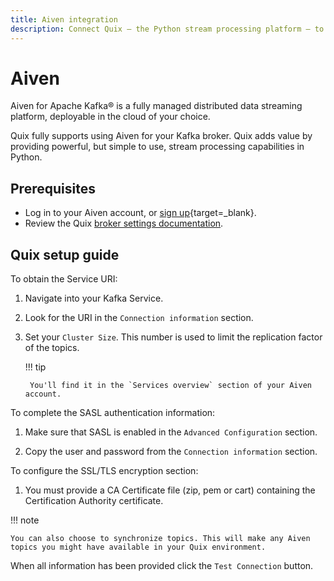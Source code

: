 ```yaml
---
title: Aiven integration
description: Connect Quix — the Python stream processing platform — to Aiven and leverage your streaming data to build real-time applications and products faster.
---
```


# Aiven

Aiven for Apache Kafka® is a fully managed distributed data streaming platform, deployable in the cloud of your choice.

Quix fully supports using Aiven for your Kafka broker. Quix adds value by providing powerful, but simple to use, stream processing capabilities in Python.

## Prerequisites

* Log in to your Aiven account, or [sign up](https://aiven.io/kafka){target=_blank}.
* Review the Quix [broker settings documentation](./broker-settings.md).

## Quix setup guide

To obtain the Service URI:

1. Navigate into your Kafka Service.

2. Look for the URI in the `Connection information` section.

3. Set your `Cluster Size`. This number is used to limit the replication factor of the topics. 

    !!! tip

        You'll find it in the `Services overview` section of your Aiven account.

To complete the SASL authentication information:

1. Make sure that SASL is enabled in the `Advanced Configuration` section.

2. Copy the user and password from the `Connection information` section.

To configure the SSL/TLS encryption section: 

1. You must provide a CA Certificate file (zip, pem or cart) containing the Certification Authority certificate.

!!! note

    You can also choose to synchronize topics. This will make any Aiven topics you might have available in your Quix environment.

When all information has been provided click the `Test Connection` button.
